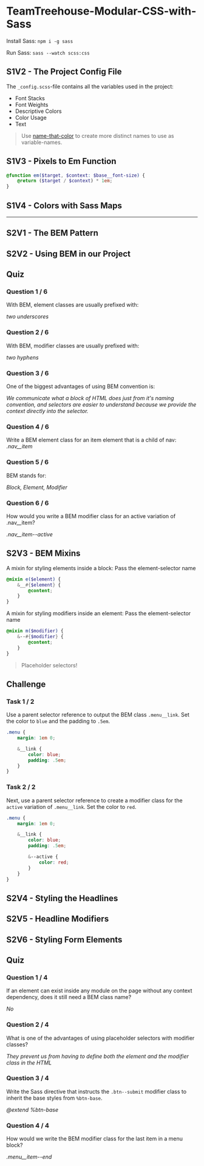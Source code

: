 # TeamTreehouse-Modular-CSS-with-Sass

Install Sass:
`npm i -g sass`

Run Sass:
`sass --watch scss:css`

## S1V2 - The Project Config File

The `_config.scss`-file contains all the variables used in the project:
- Font Stacks
- Font Weights
- Descriptive Colors
- Color Usage
- Text

> Use [name-that-color](http://chir.ag/projects/name-that-color) to create more distinct names to use as variable-names.

## S1V3 - Pixels to Em Function

```scss
@function em($target, $context: $base__font-size) {
    @return ($target / $context) * 1em;
}
```

## S1V4 - Colors with Sass Maps
---
## S2V1 - The BEM Pattern
## S2V2 - Using BEM in our Project

## Quiz 
### Question 1 / 6

With BEM, element classes are usually prefixed with:

*two underscores*

### Question 2 / 6

With BEM, modifier classes are usually prefixed with:

*two hyphens*

### Question 3 / 6

One of the biggest advantages of using BEM convention is:

*We communicate what a block of HTML does just from it's naming convention, and selectors are easier to understand because we provide the context directly into the selector.*


### Question 4 / 6

Write a BEM element class for an item element that is a child of nav: *.nav__item*

### Question 5 / 6

BEM stands for:

*Block, Element, Modifier*

### Question 6 / 6

How would you write a BEM modifier class for an active variation of .nav__item?

*.nav__item--active*

## S2V3 - BEM Mixins 

A mixin for styling elements inside a block:
Pass the element-selector name
```scss
@mixin e($element) {
    &__#{$element} {
        @content;
    }
}
```
A mixin for styling modifiers inside an element:
Pass the element-selector name
```scss
@mixin m($modifier) {
    &--#{$modifier} {
        @content;
    }
}
```

> Placeholder selectors!

## Challenge
### Task 1 / 2

Use a parent selector reference to output the BEM class `.menu__link`. Set the color to `blue` and the padding to `.5em`.

```scss
.menu {
    margin: 1em 0;

    &__link {
        color: blue;
        padding: .5em;
    }
}
```
### Task 2 / 2

Next, use a parent selector reference to create a modifier class for the `active` variation of `.menu__link`. Set the color to `red`.

```scss
.menu {
    margin: 1em 0;

    &__link {
        color: blue;
        padding: .5em;

        &--active {
            color: red;
        }
    }
}
```

## S2V4 - Styling the Headlines 
## S2V5 - Headline Modifiers
## S2V6 - Styling Form Elements

## Quiz 
### Question 1 / 4

If an element can exist inside any module on the page without any context dependency, does it still need a BEM class name?

*No*

### Question 2 / 4

What is one of the advantages of using placeholder selectors with modifier classes?

*They prevent us from having to define both the element and the modifier class in the HTML*

### Question 3 / 4

Write the Sass directive that instructs the `.btn--submit` modifier class to inherit the base styles from `%btn-base`.

*@extend %btn-base*

### Question 4 / 4

How would we write the BEM modifier class for the last item in a menu block?

*.menu__item--end*
